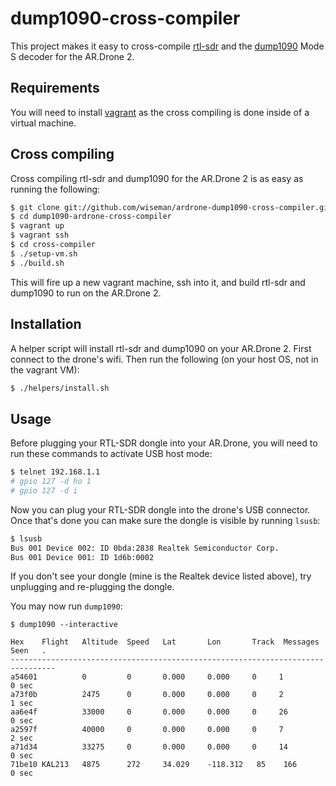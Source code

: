 # dump1090-cross-compiler

This project makes it easy to cross-compile
[rtl-sdr](http://sdr.osmocom.org/trac/wiki/rtl-sdr) and the
[dump1090](https://github.com/antirez/dump1090) Mode S decoder for the
AR.Drone 2.

## Requirements

You will need to install [vagrant](http://vagrantup.com/) as the cross
compiling is done inside of a virtual machine.

## Cross compiling

Cross compiling rtl-sdr and dump1090 for the AR.Drone 2 is as easy as
running the following:

```bash
$ git clone git://github.com/wiseman/ardrone-dump1090-cross-compiler.git
$ cd dump1090-ardrone-cross-compiler
$ vagrant up
$ vagrant ssh
$ cd cross-compiler
$ ./setup-vm.sh
$ ./build.sh
```

This will fire up a new vagrant machine, ssh into it, and build
rtl-sdr and dump1090 to run on the AR.Drone 2.

## Installation

A helper script will install rtl-sdr and dump1090 on your AR.Drone 2.
First connect to the drone's wifi.  Then run the following (on your host OS, not in the vagrant VM):

```bash
$ ./helpers/install.sh
```

## Usage

Before plugging your RTL-SDR dongle into your AR.Drone, you will need
to run these commands to activate USB host mode:

```bash
$ telnet 192.168.1.1
# gpio 127 -d ho 1
# gpio 127 -d i
```

Now you can plug your RTL-SDR dongle into the drone's USB connector.
Once that's done you can make sure the dongle is visible by running
`lsusb`:

```bash
$ lsusb
Bus 001 Device 002: ID 0bda:2838 Realtek Semiconductor Corp. 
Bus 001 Device 001: ID 1d6b:0002  
```

If you don't see your dongle (mine is the Realtek device listed
above), try unplugging and re-plugging the dongle.

You may now run `dump1090`:

```base
$ dump1090 --interactive

Hex    Flight   Altitude  Speed   Lat       Lon       Track  Messages Seen   .
--------------------------------------------------------------------------------
a54601          0         0       0.000     0.000     0     1         0 sec
a73f0b          2475      0       0.000     0.000     0     2         1 sec
aa6e4f          33000     0       0.000     0.000     0     26        0 sec
a2597f          40000     0       0.000     0.000     0     7         2 sec
a71d34          33275     0       0.000     0.000     0     14        0 sec
71be10 KAL213   4875      272     34.029    -118.312   85    166       0 sec
```
